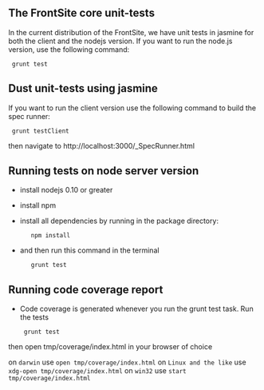 The FrontSite core unit-tests
------------------------
In the current distribution of the FrontSite, we have unit tests in jasmine for both the client and the nodejs version.
If you want to run the node.js version, use the following command:

     grunt test

Dust unit-tests using jasmine
-----------------------------
If you want to run the client version use the following command to build the spec runner:
 
     grunt testClient

then navigate to http://localhost:3000/_SpecRunner.html

Running tests on node server version 
------------------------------------
* install nodejs 0.10 or greater 
* install npm
* install all dependencies by running in the package directory:

         npm install

* and then run this command in the terminal

         grunt test



Running code coverage report
----------------------------

* Code coverage is generated whenever you run the grunt test task. Run the tests

       grunt test


then open tmp/coverage/index.html in your browser of choice

on `darwin` use `open tmp/coverage/index.html`
on `Linux and the like` use `xdg-open tmp/coverage/index.html`
on `win32` use `start tmp/coverage/index.html`

